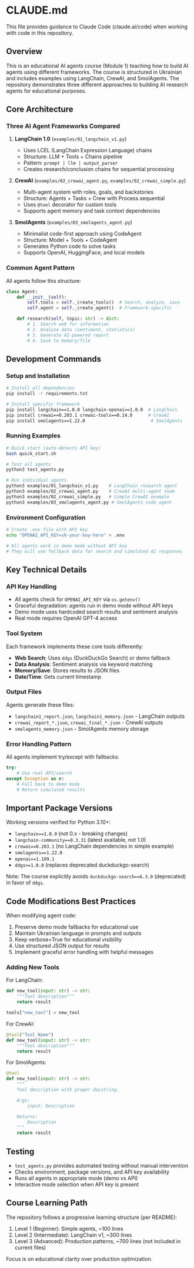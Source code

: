 # CLAUDE.md

This file provides guidance to Claude Code (claude.ai/code) when working with code in this repository.

## Overview

This is an educational AI agents course (Module 1) teaching how to build AI agents using different frameworks. The course is structured in Ukrainian and includes examples using LangChain, CrewAI, and SmolAgents. The repository demonstrates three different approaches to building AI research agents for educational purposes.

## Core Architecture

### Three AI Agent Frameworks Compared

1. **LangChain 1.0** (`examples/01_langchain_v1.py`)
   - Uses LCEL (LangChain Expression Language) chains
   - Structure: LLM + Tools + Chains pipeline
   - Pattern: `prompt | llm | output_parser`
   - Creates research/conclusion chains for sequential processing

2. **CrewAI** (`examples/02_crewai_agent.py`, `examples/02_crewai_simple.py`)
   - Multi-agent system with roles, goals, and backstories
   - Structure: Agents + Tasks + Crew with Process.sequential
   - Uses `@tool` decorator for custom tools
   - Supports agent memory and task context dependencies

3. **SmolAgents** (`examples/03_smolagents_agent.py`)
   - Minimalist code-first approach using CodeAgent
   - Structure: Model + Tools + CodeAgent
   - Generates Python code to solve tasks
   - Supports OpenAI, HuggingFace, and local models

### Common Agent Pattern

All agents follow this structure:
```python
class Agent:
    def __init__(self):
        self.tools = self._create_tools()  # Search, analyze, save
        self.agent = self._create_agent()  # Framework-specific

    def research(self, topic: str) -> dict:
        # 1. Search web for information
        # 2. Analyze data (sentiment, statistics)
        # 3. Generate AI-powered report
        # 4. Save to memory/file
```

## Development Commands

### Setup and Installation
```bash
# Install all dependencies
pip install -r requirements.txt

# Install specific framework
pip install langchain==1.0.0 langchain-openai==1.0.0  # LangChain
pip install crewai==0.203.1 crewai-tools==0.14.0      # CrewAI
pip install smolagents==1.22.0                         # SmolAgents
```

### Running Examples
```bash
# Quick start (auto-detects API key)
bash quick_start.sh

# Test all agents
python3 test_agents.py

# Run individual agents
python3 examples/01_langchain_v1.py    # LangChain research agent
python3 examples/02_crewai_agent.py    # CrewAI multi-agent team
python3 examples/02_crewai_simple.py   # Simple CrewAI example
python3 examples/03_smolagents_agent.py # SmolAgents code agent
```

### Environment Configuration
```bash
# Create .env file with API key
echo "OPENAI_API_KEY=sk-your-key-here" > .env

# All agents work in demo mode without API key
# They will use fallback data for search and simulated AI responses
```

## Key Technical Details

### API Key Handling
- All agents check for `OPENAI_API_KEY` via `os.getenv()`
- Graceful degradation: agents run in demo mode without API keys
- Demo mode uses hardcoded search results and sentiment analysis
- Real mode requires OpenAI GPT-4 access

### Tool System
Each framework implements these core tools differently:
- **Web Search**: Uses `ddgs` (DuckDuckGo Search) or demo fallback
- **Data Analysis**: Sentiment analysis via keyword matching
- **Memory/Save**: Stores results to JSON files
- **Date/Time**: Gets current timestamp

### Output Files
Agents generate these files:
- `langchain1_report.json`, `langchain1_memory.json` - LangChain outputs
- `crewai_report_*.json`, `crewai_final_*.json` - CrewAI outputs
- `smolagents_memory.json` - SmolAgents memory storage

### Error Handling Pattern
All agents implement try/except with fallbacks:
```python
try:
    # Use real API/search
except Exception as e:
    # Fall back to demo mode
    # Return simulated results
```

## Important Package Versions

Working versions verified for Python 3.10+:
- `langchain==1.0.0` (not 0.x - breaking changes)
- `langchain-community==0.3.31` (latest available, not 1.0)
- `crewai==0.203.1` (no LangChain dependencies in simple example)
- `smolagents==1.22.0`
- `openai==1.109.1`
- `ddgs>=1.0.0` (replaces deprecated duckduckgo-search)

Note: The course explicitly avoids `duckduckgo-search==6.3.0` (deprecated) in favor of `ddgs`.

## Code Modifications Best Practices

When modifying agent code:
1. Preserve demo mode fallbacks for educational use
2. Maintain Ukrainian language in prompts and outputs
3. Keep verbose=True for educational visibility
4. Use structured JSON output for results
5. Implement graceful error handling with helpful messages

### Adding New Tools
For LangChain:
```python
def new_tool(input: str) -> str:
    """Tool description"""
    return result

tools["new_tool"] = new_tool
```

For CrewAI:
```python
@tool("Tool Name")
def new_tool(input: str) -> str:
    """Tool description"""
    return result
```

For SmolAgents:
```python
@tool
def new_tool(input: str) -> str:
    """
    Tool description with proper docstring.

    Args:
        input: Description

    Returns:
        Description
    """
    return result
```

## Testing
- `test_agents.py` provides automated testing without manual intervention
- Checks environment, package versions, and API key availability
- Runs all agents in appropriate mode (demo vs API)
- Interactive mode selection when API key is present

## Course Learning Path
The repository follows a progressive learning structure (per README):
1. Level 1 (Beginner): Simple agents, ~100 lines
2. Level 2 (Intermediate): LangChain v1, ~300 lines
3. Level 3 (Advanced): Production patterns, ~700 lines (not included in current files)

Focus is on educational clarity over production optimization.

